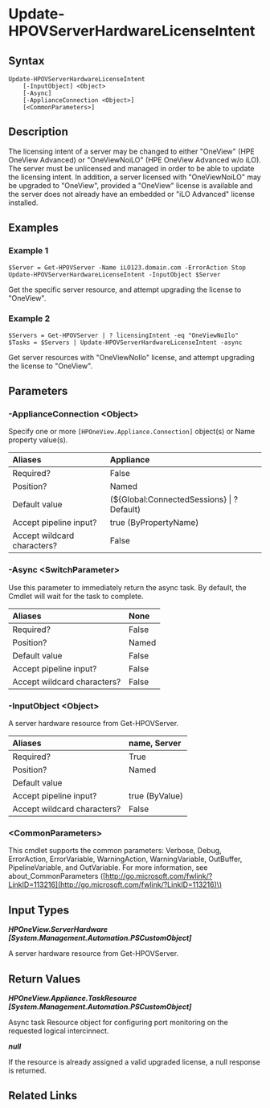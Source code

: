 ﻿---
description: Change the license intent of a server.
---

# Update-HPOVServerHardwareLicenseIntent

## Syntax

```text
Update-HPOVServerHardwareLicenseIntent
    [-InputObject] <Object>
    [-Async]
    [-ApplianceConnection <Object>]
    [<CommonParameters>]
```

## Description

The licensing intent of a server may be changed to either "OneView" (HPE OneView Advanced) or "OneViewNoiLO" (HPE OneView Advanced w/o iLO). The server must be unlicensed and managed in order to be able to update the licensing intent. In addition, a server licensed with "OneViewNoiLO" may be upgraded to "OneView", provided a "OneView" license is available and the server does not already have an embedded or "iLO Advanced" license installed. 

## Examples

###  Example 1 

```text
$Server = Get-HPOVServer -Name iLO123.domain.com -ErrorAction Stop
Update-HPOVServerHardwareLicenseIntent -InputObject $Server
```

Get the specific server resource, and attempt upgrading the license to "OneView".

###  Example 2 

```text
$Servers = Get-HPOVServer | ? licensingIntent -eq "OneViewNoIlo"
$Tasks = $Servers | Update-HPOVServerHardwareLicenseIntent -async
```

Get server resources with "OneViewNoIlo" license, and attempt upgrading the license to "OneView".

## Parameters

### -ApplianceConnection &lt;Object&gt;

Specify one or more `[HPOneView.Appliance.Connection]` object(s) or Name property value(s).

| Aliases | Appliance |
| :--- | :--- |
| Required? | False |
| Position? | Named |
| Default value | (${Global:ConnectedSessions} &vert; ? Default) |
| Accept pipeline input? | true (ByPropertyName) |
| Accept wildcard characters? | False |

### -Async &lt;SwitchParameter&gt;

Use this parameter to immediately return the async task.  By default, the Cmdlet will wait for the task to complete.

| Aliases | None |
| :--- | :--- |
| Required? | False |
| Position? | Named |
| Default value | False |
| Accept pipeline input? | False |
| Accept wildcard characters? | False |

### -InputObject &lt;Object&gt;

A server hardware resource from Get-HPOVServer.

| Aliases | name, Server |
| :--- | :--- |
| Required? | True |
| Position? | Named |
| Default value |  |
| Accept pipeline input? | true (ByValue) |
| Accept wildcard characters? | False |

### &lt;CommonParameters&gt;

This cmdlet supports the common parameters: Verbose, Debug, ErrorAction, ErrorVariable, WarningAction, WarningVariable, OutBuffer, PipelineVariable, and OutVariable. For more information, see about\_CommonParameters \([http://go.microsoft.com/fwlink/?LinkID=113216](http://go.microsoft.com/fwlink/?LinkID=113216)\)

## Input Types

_**HPOneView.ServerHardware [System.Management.Automation.PSCustomObject]**_

A server hardware resource from Get-HPOVServer.

## Return Values

_**HPOneView.Appliance.TaskResource [System.Management.Automation.PSCustomObject]**_

Async task Resource object for configuring port monitoring on the requested logical intercinnect.

_**null**_

If the resource is already assigned a valid upgraded license, a null response is returned.

## Related Links

